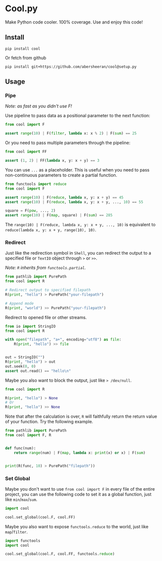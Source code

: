 # Cool.py

Make Python code cooler. 100% coverage. Use and enjoy this code!

## Install

```
pip install cool
```

Or fetch from github

```
pip install git+https://github.com/abersheeran/cool@setup.py
```

## Usage

### Pipe

*Note: as fast as you didn't use F!*

Use pipeline to pass data as a positional parameter to the next function:

```python
from cool import F

assert range(10) | F(filter, lambda x: x % 2) | F(sum) == 25
```

Or you need to pass multiple parameters through the pipeline:

```python
from cool import FF

assert (1, 2) | FF(lambda x, y: x + y) == 3
```

You can use `...` as a placeholder. This is useful when you need to pass non-continuous parameters to create a partial function.

```python
from functools import reduce
from cool import F

assert range(10) | F(reduce, lambda x, y: x + y) == 45
assert range(10) | F(reduce, lambda x, y: x + y, ..., 10) == 55

square = F(pow, ..., 2)
assert range(10) | F(map, square) | F(sum) == 285
```

The `range(10) | F(reduce, lambda x, y: x + y, ..., 10)` is equivalent to `reduce(lambda x, y: x + y, range(10), 10)`.

### Redirect

Just like the redirection symbol in `Shell`, you can redirect the output to a specified file or `TextIO` object through `>` or `>>`.

*Note: `R` inherits from `functools.partial`.*

```python
from pathlib import PurePath
from cool import R

# Redirect output to specified filepath
R(print, "hello") > PurePath("your-filepath")

# Append mode
R(print, "world") >> PurePath("your-filepath")
```

Redirect to opened file or other streams.

```python
from io import StringIO
from cool import R

with open("filepath", "a+", encoding="utf8") as file:
    R(print, "hello") >> file


out = StringIO("")
R(print, "hello") > out
out.seek(0, 0)
assert out.read() == "hello\n"
```

Maybe you also want to block the output, just like `> /dev/null`.

```python
from cool import R

R(print, "hello") > None
# Or
R(print, "hello") >> None
```

Note that after the calculation is over, `R` will faithfully return the return value of your function. Try the following example.

```python
from pathlib import PurePath
from cool import F, R


def func(num):
    return range(num) | F(map, lambda x: print(x) or x) | F(sum)


print(R(func, 10) > PurePath("filepath"))
```

### Set Global

Maybe you don't want to use `from cool import F` in every file of the entire project, you can use the following code to set it as a global function, just like `min`/`max`/`sum`.

```python
import cool

cool.set_global(cool.F, cool.FF)
```

Maybe you also want to expose `functools.reduce` to the world, just like `map`/`filter`.

```python
import functools
import cool

cool.set_global(cool.F, cool.FF, functools.reduce)
```
